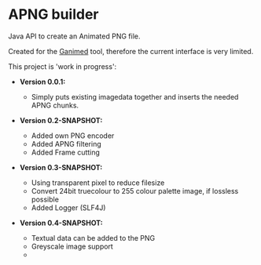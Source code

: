 APNG builder
==
Java API to create an Animated PNG file.

Created for the [Ganimed](https://github.com/Moon70/Ganimed) tool, therefore the current interface is very limited.

This project is 'work in progress':

- **Version 0.0.1:** 

  - Simply puts existing imagedata together and inserts the needed APNG chunks.
  
- **Version 0.2-SNAPSHOT:**
  
  - Added own PNG encoder
  - Added APNG filtering
  - Added Frame cutting

- **Version 0.3-SNAPSHOT:**
  
  - Using transparent pixel to reduce filesize
  - Convert 24bit truecolour to 255 colour palette image, if lossless possible
  - Added Logger (SLF4J)

- **Version 0.4-SNAPSHOT:**
  
  - Textual data can be added to the PNG
  - Greyscale image support
  - 

